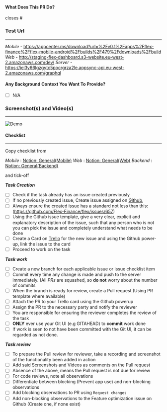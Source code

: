 #### What Does This PR Do?

closes #

### Test Url

---

_Mobile_ -
https://appcenter.ms/download?url=%2Fv0.1%2Fapps%2Fflex-finance%2Fflex-mobile-android%2Fbuilds%2F479%2Fdownloads%2Fbuild  
_Web_ -
http://staging-flex-dashboard.s3-website.eu-west-2.amazonaws.com/dev/
_Server_ - https://iel3y66lgzgytc5pocrgrza2le.appsync-api.eu-west-2.amazonaws.com/graphql

#### Any Background Context You Want To Provide?

- [ ] N/A

### Screenshot(s) and Video(s)

---

![Demo](#)

#### Checklist

---

Copy checklist from

_Mobile_ : [Notion: General(Mobile)](https://www.notion.so/flexfi/General-Mobile-d0b6128cb44240dda527410ff98aa672)
_Web_ : [Notion: General(Web)](https://www.notion.so/flexfi/General-Web-1c7d081f421c4fe79bf0eac8650f33fb)
_Backend_ : [Notion: General(Backend)](https://www.notion.so/flexfi/General-Backend-36a4bf7255db4d0284968b03458efef4)

and tick-off

**_Task Creation_**

- [ ] Check if the task already has an issue created previously
- [ ] If no previously created issue, Create issue assigned on [Github](http://Github.com),
- [ ] Always ensure the created issue has a standard not less than this: (https://github.com/Flex-Finance/flex/issues/657)
- [ ] Using the Github issue template, give a very clear, explicit and explanatory description of the issue, such that any person who is not you can pick the issue and completely understand what needs to be done
- [ ] Create a Card on [Trello](http://trello.com) for the new issue and using the Github power-up, link the issue to the card
- [ ] Proceed to work on the task

**_Task work_**

- [ ] Create a new branch for each applicable issue or issue checklist item
- [ ] Commit every time any change is made and push to the server immediately. (All _PRs_ are squashed, so **do not** worry about the number of commits
- [ ] When the branch is ready for review, create a Pull request (Using PR template where available)
- [ ] Attach the PR to your Trello card using the Github powerup
- [ ] Assign the PR to the necessary party and notify the reviewer
- [ ] You are responsible for ensuring the reviewer completes the review of the task
- [ ] **ONLY** ever use your Git UI (e.g GITAHEAD) to **commit** work done
- [ ] If work is seen to not have been committed with the Git UI, it can be regarded as not done.

**_Task review_**

- [ ] To prepare the Pull review for reviewer, take a recording and screenshot of the functionality been added in action
- [ ] Add said Screenshots and Videos as comments on the Pull request
- [ ] Absence of the above, means the Pull request is not due for review
- [ ] For code reviews, note all observations
- [ ] Differentiate between blocking (Prevent app use) and non-blocking observations
- [ ] Add blocking observations to PR using `Request changes`
- [ ] Add non-blocking observations to the Feature optimization issue on Github (Create one, if none exist)
